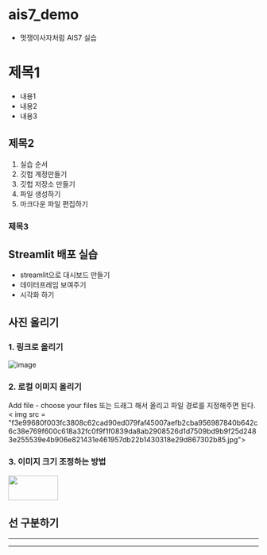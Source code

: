 # ais7_demo

* 멋쟁이사자처럼 AIS7 실습

# 제목1
* 내용1
* 내용2
* 내용3

## 제목2
1. 실습 순서
2. 깃헙 계정만들기
3. 깃헙 저장소 만들기
4. 파일 생성하기
5. 마크다운 파일 편집하기

### 제목3

## Streamlit 배포 실습
* streamlit으로 대시보드 만들기
* 데이터프레임 보여주기
* 시각화 하기

## 사진 올리기
### 1. 링크로 올리기
![image](https://user-images.githubusercontent.com/115914215/196315067-c39501c9-3b52-4ef4-949a-8ce1234d1885.png)
### 2. 로컬 이미지 올리기
Add file - choose your files 또는 드래그 해서 올리고 파일 경로를 지정해주면 된다. 
< img src = "f3e99680f003fc3808c62cad90ed079faf45007aefb2cba956987840b642c6c38e769f600c618a32fc0f9f1f0839da8ab2908526d1d7509bd9b9f25d2483e255539e4b906e821431e461957db22b1430318e29d867302b85.jpg">
### 3. 이미지 크기 조정하는 방법
<img src= https://user-images.githubusercontent.com/115914215/196315067-c39501c9-3b52-4ef4-949a-8ce1234d1885.png width=100 height=50>

## 선 구분하기
* * *
---


